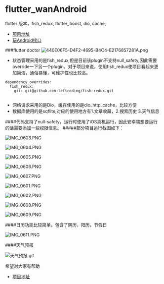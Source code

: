 # flutter_wanAndroid
flutter 版本，fish_redux, flutter_boost, dio, cache, 

* [项目地址](https://github.com/niuxinhuai/flutter_wanAndroid)
* [玩Android接口](https://www.wanandroid.com/blog/show/2)

###flutter doctor
![440E06F5-D4F2-4695-B4C4-E2176857281A.png](https://upload-images.jianshu.io/upload_images/2189604-289b6401b6d10409.png?imageMogr2/auto-orient/strip%7CimageView2/2/w/1240)

* 状态管理采用的是fish_redux,但是目前该plugin不支持null_safety,因此需要override一下另一个plugin，对于项目来说，使用fish_redux使项目看起来更加简洁，通俗易懂，可维护性也比较高。
```
dependency_overrides:
  fish_redux:
    git: git@github.com:leftcoding/fish-redux.git


```
* 网络请求采用的是Dio，缓存使用的是dio_http_cache，比较方便
* 数据库使用的是sqflite,对应的使用地方有1.文章收藏，2.搜索历史 3.天气信息

####代码支持了null-safety，运行时使用了iOS真机运行，因此安卓端想要运行的话需要添加一些权限信息。
#####部分项目运行截图如下：


![IMG_0603.PNG](https://upload-images.jianshu.io/upload_images/2189604-8f100744802c05b6.PNG?imageMogr2/auto-orient/strip%7CimageView2/2/w/1240)


![IMG_0604.PNG](https://upload-images.jianshu.io/upload_images/2189604-69b25d9005f273c5.PNG?imageMogr2/auto-orient/strip%7CimageView2/2/w/1240)


![IMG_0605.PNG](https://upload-images.jianshu.io/upload_images/2189604-e7b2613a9cb8e3cb.PNG?imageMogr2/auto-orient/strip%7CimageView2/2/w/1240)


![IMG_0606.PNG](https://upload-images.jianshu.io/upload_images/2189604-dae6f5be3a1efcf0.PNG?imageMogr2/auto-orient/strip%7CimageView2/2/w/1240)


![IMG_0607.PNG](https://upload-images.jianshu.io/upload_images/2189604-c45f0ac8f91c0829.PNG?imageMogr2/auto-orient/strip%7CimageView2/2/w/1240)


![IMG_0601.PNG](https://upload-images.jianshu.io/upload_images/2189604-17692ad22499c74f.PNG?imageMogr2/auto-orient/strip%7CimageView2/2/w/1240)


![IMG_0602.PNG](https://upload-images.jianshu.io/upload_images/2189604-22cfd5f3959253f5.PNG?imageMogr2/auto-orient/strip%7CimageView2/2/w/1240)


![IMG_0608.PNG](https://upload-images.jianshu.io/upload_images/2189604-ee33c34cfe10f522.PNG?imageMogr2/auto-orient/strip%7CimageView2/2/w/1240)


![IMG_0609.PNG](https://upload-images.jianshu.io/upload_images/2189604-af009bbeca093650.PNG?imageMogr2/auto-orient/strip%7CimageView2/2/w/1240)


####日历功能比较简单，包含了阴历，阳历，节假日

![IMG_0611.PNG](https://upload-images.jianshu.io/upload_images/2189604-86310fdc240333ba.PNG?imageMogr2/auto-orient/strip%7CimageView2/2/w/1240)


####天气预报


![天气预报.gif](https://upload-images.jianshu.io/upload_images/2189604-a3b734f53070c941.gif?imageMogr2/auto-orient/strip)


希望对大家有帮助


* [项目地址](https://github.com/niuxinhuai/flutter_wanAndroid)
